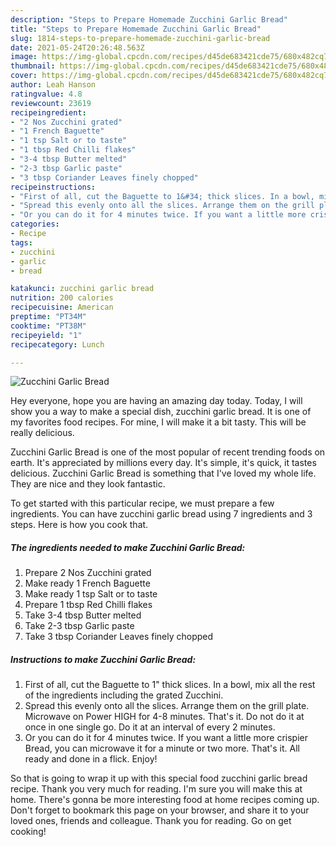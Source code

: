 ```yaml
---
description: "Steps to Prepare Homemade Zucchini Garlic Bread"
title: "Steps to Prepare Homemade Zucchini Garlic Bread"
slug: 1814-steps-to-prepare-homemade-zucchini-garlic-bread
date: 2021-05-24T20:26:48.563Z
image: https://img-global.cpcdn.com/recipes/d45de683421cde75/680x482cq70/zucchini-garlic-bread-recipe-main-photo.jpg
thumbnail: https://img-global.cpcdn.com/recipes/d45de683421cde75/680x482cq70/zucchini-garlic-bread-recipe-main-photo.jpg
cover: https://img-global.cpcdn.com/recipes/d45de683421cde75/680x482cq70/zucchini-garlic-bread-recipe-main-photo.jpg
author: Leah Hanson
ratingvalue: 4.8
reviewcount: 23619
recipeingredient:
- "2 Nos Zucchini grated"
- "1 French Baguette"
- "1 tsp Salt or to taste"
- "1 tbsp Red Chilli flakes"
- "3-4 tbsp Butter melted"
- "2-3 tbsp Garlic paste"
- "3 tbsp Coriander Leaves finely chopped"
recipeinstructions:
- "First of all, cut the Baguette to 1&#34; thick slices. In a bowl, mix all the rest of the ingredients including the grated Zucchini."
- "Spread this evenly onto all the slices. Arrange them on the grill plate. Microwave on Power HIGH for 4-8 minutes. That&#39;s it. Do not do it at once in one single go. Do it at an interval of every 2 minutes."
- "Or you can do it for 4 minutes twice. If you want a little more crispier Bread, you can microwave it for a minute or two more. That&#39;s it. All ready and done in a flick. Enjoy!"
categories:
- Recipe
tags:
- zucchini
- garlic
- bread

katakunci: zucchini garlic bread 
nutrition: 200 calories
recipecuisine: American
preptime: "PT34M"
cooktime: "PT38M"
recipeyield: "1"
recipecategory: Lunch

---
```



![Zucchini Garlic Bread](https://img-global.cpcdn.com/recipes/d45de683421cde75/680x482cq70/zucchini-garlic-bread-recipe-main-photo.jpg)

Hey everyone, hope you are having an amazing day today. Today, I will show you a way to make a special dish, zucchini garlic bread. It is one of my favorites food recipes. For mine, I will make it a bit tasty. This will be really delicious.

Zucchini Garlic Bread is one of the most popular of recent trending foods on earth. It's appreciated by millions every day. It's simple, it's quick, it tastes delicious. Zucchini Garlic Bread is something that I've loved my whole life. They are nice and they look fantastic.




To get started with this particular recipe, we must prepare a few ingredients. You can have zucchini garlic bread using 7 ingredients and 3 steps. Here is how you cook that.

<!--inarticleads1-->

##### The ingredients needed to make Zucchini Garlic Bread:

1. Prepare 2 Nos Zucchini grated
1. Make ready 1 French Baguette
1. Make ready 1 tsp Salt or to taste
1. Prepare 1 tbsp Red Chilli flakes
1. Take 3-4 tbsp Butter melted
1. Take 2-3 tbsp Garlic paste
1. Take 3 tbsp Coriander Leaves finely chopped




<!--inarticleads2-->

##### Instructions to make Zucchini Garlic Bread:

1. First of all, cut the Baguette to 1&#34; thick slices. In a bowl, mix all the rest of the ingredients including the grated Zucchini.
1. Spread this evenly onto all the slices. Arrange them on the grill plate. Microwave on Power HIGH for 4-8 minutes. That&#39;s it. Do not do it at once in one single go. Do it at an interval of every 2 minutes.
1. Or you can do it for 4 minutes twice. If you want a little more crispier Bread, you can microwave it for a minute or two more. That&#39;s it. All ready and done in a flick. Enjoy!




So that is going to wrap it up with this special food zucchini garlic bread recipe. Thank you very much for reading. I'm sure you will make this at home. There's gonna be more interesting food at home recipes coming up. Don't forget to bookmark this page on your browser, and share it to your loved ones, friends and colleague. Thank you for reading. Go on get cooking!
